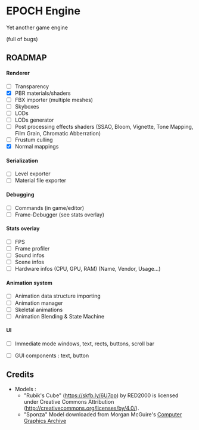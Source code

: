 # EPOCH Engine

Yet another game engine

(full of bugs)

## ROADMAP

#### Renderer

- [ ] Transparency
- [x] PBR materials/shaders
- [ ] FBX importer (multiple meshes)
- [ ] Skyboxes
- [ ] LODs
- [ ] LODs generator
- [ ] Post processing effects shaders (SSAO, Bloom, Vignette, Tone Mapping, Film Grain, Chromatic Abberration)
- [ ] Frustum culling
- [x] Normal mappings

#### Serialization

- [ ] Level exporter
- [ ] Material file exporter

#### Debugging

- [ ] Commands (in game/editor)
- [ ] Frame-Debugger (see stats overlay)

#### Stats overlay

- [ ] FPS
- [ ] Frame profiler
- [ ] Sound infos
- [ ] Scene infos
- [ ] Hardware infos (CPU, GPU, RAM) (Name, Vendor, Usage...)

#### Animation system

- [ ] Animation data structure importing
- [ ] Animation manager
- [ ] Skeletal animations
- [ ] Animation Blending & State Machine

#### UI

- [ ] Immediate mode windows, text, rects, buttons, scroll bar
- [ ] GUI components : text, button


## Credits

- Models :
  - "Rubik's Cube" (https://skfb.ly/6U7pp) by RED2000 is licensed under Creative Commons Attribution (http://creativecommons.org/licenses/by/4.0/).
  - "Sponza" Model downloaded from Morgan McGuire's [Computer Graphics Archive](https://casual-effects.com/data)
